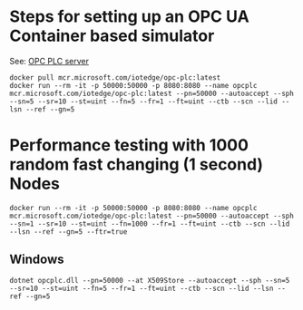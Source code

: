 # Steps for setting up an OPC UA Container based simulator

See: [OPC PLC server](https://docs.microsoft.com/en-us/samples/azure-samples/iot-edge-opc-plc/azure-iot-sample-opc-ua-server/)
```
docker pull mcr.microsoft.com/iotedge/opc-plc:latest
docker run --rm -it -p 50000:50000 -p 8080:8080 --name opcplc mcr.microsoft.com/iotedge/opc-plc:latest --pn=50000 --autoaccept --sph --sn=5 --sr=10 --st=uint --fn=5 --fr=1 --ft=uint --ctb --scn --lid --lsn --ref --gn=5
```

# Performance testing with 1000 random fast changing (1 second) Nodes
```
docker run --rm -it -p 50000:50000 -p 8080:8080 --name opcplc mcr.microsoft.com/iotedge/opc-plc:latest --pn=50000 --autoaccept --sph --sn=1 --sr=10 --st=uint --fn=1000 --fr=1 --ft=uint --ctb --scn --lid --lsn --ref --gn=5 --ftr=true
```

## Windows
```
dotnet opcplc.dll --pn=50000 --at X509Store --autoaccept --sph --sn=5 --sr=10 --st=uint --fn=5 --fr=1 --ft=uint --ctb --scn --lid --lsn --ref --gn=5
```
